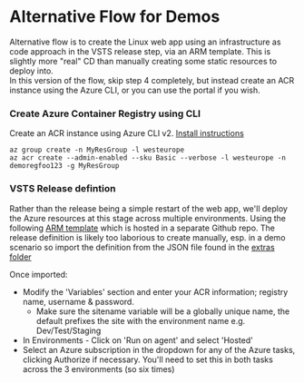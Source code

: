 # Alternative Flow for Demos 

Alternative flow is to create the Linux web app using an infrastructure as code approach in the VSTS release step, via an ARM template. This is slightly more "real" CD than manually creating some static resources to deploy into.  
In this version of the flow, skip step 4 completely, but instead create an ACR instance using the Azure CLI, or you can use the portal if you wish. 

### Create Azure Container Registry using CLI

Create an ACR instance using Azure CLI v2. [Install instructions](https://docs.microsoft.com/en-us/cli/azure/install-azure-cli)  
```
az group create -n MyResGroup -l westeurope
az acr create --admin-enabled --sku Basic --verbose -l westeurope -n demoregfoo123 -g MyResGroup 
```

### VSTS Release defintion 

Rather than the release being a simple restart of the web app, we'll deploy the Azure resources at this stage across multiple environments. Using the following [ARM template](https://github.com/benc-uk/azure-arm/tree/master/paas-web/webapp-linux-custom) which is hosted in a separate Github repo.
The release definition is likely too laborious to create manually, esp. in a demo scenario so import the definition from the JSON file found in the [extras folder](extras/)  

Once imported:
 - Modify the 'Variables' section and enter your ACR information; registry name, username & password. 
   - Make sure the sitename variable will be a globally unique name, the default prefixes the site with the environment name e.g. Dev/Test/Staging
 - In Environments - Click on 'Run on agent' and select 'Hosted'
 - Select an Azure subscription in the dropdown for any of the Azure tasks, clicking Authorize if necessary. You'll need to set this in both tasks across the 3 environments (so six times)



